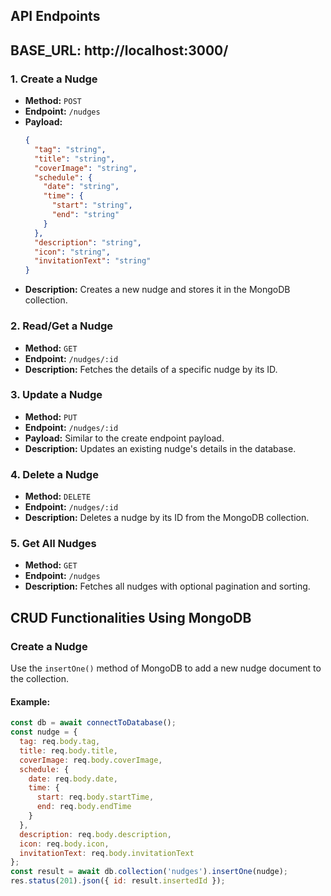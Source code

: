 
## API Endpoints
## BASE_URL: http://localhost:3000/

### 1. Create a Nudge

- **Method:** `POST`
- **Endpoint:** `/nudges`
- **Payload:**
    ```json
    {
      "tag": "string",
      "title": "string",
      "coverImage": "string",
      "schedule": {
        "date": "string",
        "time": {
          "start": "string",
          "end": "string"
        }
      },
      "description": "string",
      "icon": "string",
      "invitationText": "string"
    }
    ```
- **Description:** Creates a new nudge and stores it in the MongoDB collection.

### 2. Read/Get a Nudge

- **Method:** `GET`
- **Endpoint:** `/nudges/:id`
- **Description:** Fetches the details of a specific nudge by its ID.

### 3. Update a Nudge

- **Method:** `PUT`
- **Endpoint:** `/nudges/:id`
- **Payload:** Similar to the create endpoint payload.
- **Description:** Updates an existing nudge's details in the database.

### 4. Delete a Nudge

- **Method:** `DELETE`
- **Endpoint:** `/nudges/:id`
- **Description:** Deletes a nudge by its ID from the MongoDB collection.

### 5. Get All Nudges

- **Method:** `GET`
- **Endpoint:** `/nudges`
- **Description:** Fetches all nudges with optional pagination and sorting.

## CRUD Functionalities Using MongoDB

### Create a Nudge

Use the `insertOne()` method of MongoDB to add a new nudge document to the collection.

#### Example:
```javascript
const db = await connectToDatabase();
const nudge = {
  tag: req.body.tag,
  title: req.body.title,
  coverImage: req.body.coverImage,
  schedule: {
    date: req.body.date,
    time: {
      start: req.body.startTime,
      end: req.body.endTime
    }
  },
  description: req.body.description,
  icon: req.body.icon,
  invitationText: req.body.invitationText
};
const result = await db.collection('nudges').insertOne(nudge);
res.status(201).json({ id: result.insertedId });